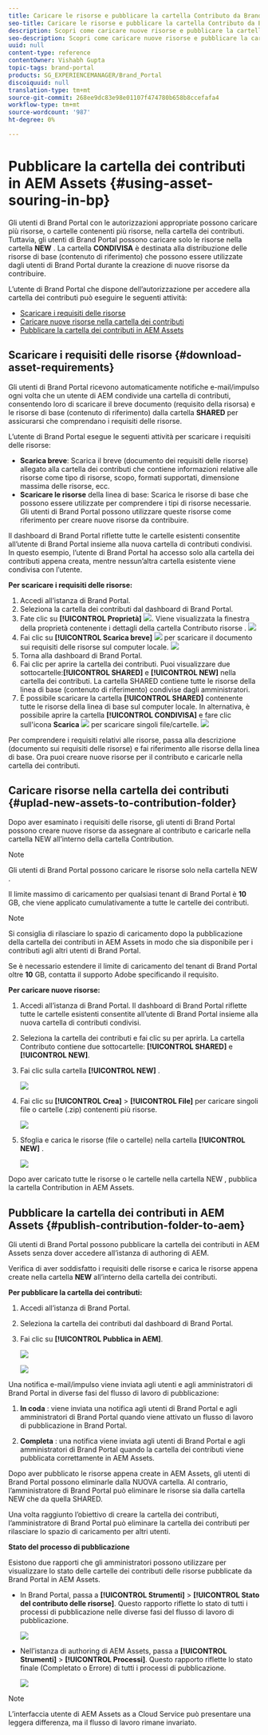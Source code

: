 ```yaml
---
title: Caricare le risorse e pubblicare la cartella Contributo da Brand Portal in AEM Assets
seo-title: Caricare le risorse e pubblicare la cartella Contributo da Brand Portal in AEM Assets
description: Scopri come caricare nuove risorse e pubblicare la cartella dei contributi da Brand Portal in AEM Assets.
seo-description: Scopri come caricare nuove risorse e pubblicare la cartella dei contributi da Brand Portal in AEM Assets.
uuid: null
content-type: reference
contentOwner: Vishabh Gupta
topic-tags: brand-portal
products: SG_EXPERIENCEMANAGER/Brand_Portal
discoiquuid: null
translation-type: tm+mt
source-git-commit: 268ee9dc83e98e01107f474780b658b8ccefafa4
workflow-type: tm+mt
source-wordcount: '987'
ht-degree: 0%

---
```



# Pubblicare la cartella dei contributi in AEM Assets {#using-asset-souring-in-bp}

Gli utenti di Brand Portal con le autorizzazioni appropriate possono caricare più risorse, o cartelle contenenti più risorse, nella cartella dei contributi. Tuttavia, gli utenti di Brand Portal possono caricare solo le risorse nella cartella **NEW** . La cartella **CONDIVISA** è destinata alla distribuzione delle risorse di base (contenuto di riferimento) che possono essere utilizzate dagli utenti di Brand Portal durante la creazione di nuove risorse da contribuire.

L’utente di Brand Portal che dispone dell’autorizzazione per accedere alla cartella dei contributi può eseguire le seguenti attività:

* [Scaricare i requisiti delle risorse](#download-asset-requirements)
* [Caricare nuove risorse nella cartella dei contributi](#uplad-new-assets-to-contribution-folder)
* [Pubblicare la cartella dei contributi in AEM Assets](#publish-contribution-folder-to-aem)

## Scaricare i requisiti delle risorse {#download-asset-requirements}

Gli utenti di Brand Portal ricevono automaticamente notifiche e-mail/impulso ogni volta che un utente di AEM condivide una cartella di contributi, consentendo loro di scaricare il breve documento (requisito della risorsa) e le risorse di base (contenuto di riferimento) dalla cartella **SHARED** per assicurarsi che comprendano i requisiti delle risorse.

L’utente di Brand Portal esegue le seguenti attività per scaricare i requisiti delle risorse:

* **Scarica breve**: Scarica il breve (documento dei requisiti delle risorse) allegato alla cartella dei contributi che contiene informazioni relative alle risorse come tipo di risorse, scopo, formati supportati, dimensione massima delle risorse, ecc.
* **Scaricare le risorse** della linea di base: Scarica le risorse di base che possono essere utilizzate per comprendere i tipi di risorse necessarie. Gli utenti di Brand Portal possono utilizzare queste risorse come riferimento per creare nuove risorse da contribuire.

Il dashboard di Brand Portal riflette tutte le cartelle esistenti consentite all’utente di Brand Portal insieme alla nuova cartella di contributi condivisi. In questo esempio, l’utente di Brand Portal ha accesso solo alla cartella dei contributi appena creata, mentre nessun’altra cartella esistente viene condivisa con l’utente.

**Per scaricare i requisiti delle risorse:**

1. Accedi all’istanza di Brand Portal.
1. Seleziona la cartella dei contributi dal dashboard di Brand Portal.
1. Fate clic su **[!UICONTROL Proprietà]** ![](assets/properties.png). Viene visualizzata la finestra della proprietà contenente i dettagli della cartella Contributo risorse .
   ![](assets/download-asset-requirement1.png)
1. Fai clic su **[!UICONTROL Scarica breve]** ![](assets/download.png) per scaricare il documento sui requisiti delle risorse sul computer locale.
   ![](assets/download-asset-requirement2.png)
1. Torna alla dashboard di Brand Portal.
1. Fai clic per aprire la cartella dei contributi. Puoi visualizzare due sottocartelle:**[!UICONTROL SHARED]** e **[!UICONTROL NEW]** nella cartella dei contributi. La cartella SHARED contiene tutte le risorse della linea di base (contenuto di riferimento) condivise dagli amministratori.
1. È possibile scaricare la cartella **[!UICONTROL SHARED]** contenente tutte le risorse della linea di base sul computer locale.
In alternativa, è possibile aprire la cartella **[!UICONTROL CONDIVISA]** e fare clic sull&#39;icona **Scarica** ![](assets/download.png) per scaricare singoli file/cartelle.
   ![](assets/download-asset-requirement3.png)

Per comprendere i requisiti relativi alle risorse, passa alla descrizione (documento sui requisiti delle risorse) e fai riferimento alle risorse della linea di base. Ora puoi creare nuove risorse per il contributo e caricarle nella cartella dei contributi.


## Caricare risorse nella cartella dei contributi {#uplad-new-assets-to-contribution-folder}

Dopo aver esaminato i requisiti delle risorse, gli utenti di Brand Portal possono creare nuove risorse da assegnare al contributo e caricarle nella cartella NEW all’interno della cartella Contribution.

>[!NOTE]
>
>Gli utenti di Brand Portal possono caricare le risorse solo nella cartella NEW .
>
>Il limite massimo di caricamento per qualsiasi tenant di Brand Portal è **10** GB, che viene applicato cumulativamente a tutte le cartelle dei contributi.

>[!NOTE]
>
>Si consiglia di rilasciare lo spazio di caricamento dopo la pubblicazione della cartella dei contributi in AEM Assets in modo che sia disponibile per i contributi agli altri utenti di Brand Portal.
>
>Se è necessario estendere il limite di caricamento del tenant di Brand Portal oltre **10** GB, contatta il supporto Adobe specificando il requisito.


**Per caricare nuove risorse:**

1. Accedi all’istanza di Brand Portal.
Il dashboard di Brand Portal riflette tutte le cartelle esistenti consentite all’utente di Brand Portal insieme alla nuova cartella di contributi condivisi.

1. Seleziona la cartella dei contributi e fai clic su per aprirla. La cartella Contributo contiene due sottocartelle: **[!UICONTROL SHARED]** e **[!UICONTROL NEW]**.

1. Fai clic sulla cartella **[!UICONTROL NEW]** .

   ![](assets/upload-new-assets1.png)

1. Fai clic su **[!UICONTROL Crea]** > **[!UICONTROL File]** per caricare singoli file o cartelle (.zip) contenenti più risorse.

   ![](assets/upload-new-assets2.png)

1. Sfoglia e carica le risorse (file o cartelle) nella cartella **[!UICONTROL NEW]** .

   ![](assets/upload-new-assets3.png)

Dopo aver caricato tutte le risorse o le cartelle nella cartella NEW , pubblica la cartella Contribution in AEM Assets.


## Pubblicare la cartella dei contributi in AEM Assets {#publish-contribution-folder-to-aem}

Gli utenti di Brand Portal possono pubblicare la cartella dei contributi in AEM Assets senza dover accedere all’istanza di authoring di AEM.

Verifica di aver soddisfatto i requisiti delle risorse e carica le risorse appena create nella cartella **NEW** all’interno della cartella dei contributi.

**Per pubblicare la cartella dei contributi:**

1. Accedi all’istanza di Brand Portal.

1. Seleziona la cartella dei contributi dal dashboard di Brand Portal.
1. Fai clic su **[!UICONTROL Pubblica in AEM]**.

   ![](assets/export.png)

   ![](assets/publish-contribution-folder-to-aem.png)

Una notifica e-mail/impulso viene inviata agli utenti e agli amministratori di Brand Portal in diverse fasi del flusso di lavoro di pubblicazione:
1. **In coda** : viene inviata una notifica agli utenti di Brand Portal e agli amministratori di Brand Portal quando viene attivato un flusso di lavoro di pubblicazione in Brand Portal.

1. **Completa** : una notifica viene inviata agli utenti di Brand Portal e agli amministratori di Brand Portal quando la cartella dei contributi viene pubblicata correttamente in AEM Assets.

Dopo aver pubblicato le risorse appena create in AEM Assets, gli utenti di Brand Portal possono eliminarle dalla NUOVA cartella. Al contrario, l’amministratore di Brand Portal può eliminare le risorse sia dalla cartella NEW che da quella SHARED.

Una volta raggiunto l’obiettivo di creare la cartella dei contributi, l’amministratore di Brand Portal può eliminare la cartella dei contributi per rilasciare lo spazio di caricamento per altri utenti.

**Stato del processo di pubblicazione**

Esistono due rapporti che gli amministratori possono utilizzare per visualizzare lo stato delle cartelle dei contributi delle risorse pubblicate da Brand Portal in AEM Assets.

* In Brand Portal, passa a **[!UICONTROL Strumenti]** > **[!UICONTROL Stato del contributo delle risorse]**. Questo rapporto riflette lo stato di tutti i processi di pubblicazione nelle diverse fasi del flusso di lavoro di pubblicazione.

   ![](assets/contribution-folder-status.png)

* Nell’istanza di authoring di AEM Assets, passa a **[!UICONTROL Strumenti]** > **[!UICONTROL Processi]**. Questo rapporto riflette lo stato finale (Completato o Errore) di tutti i processi di pubblicazione.

   ![](assets/publishing-status.png)

>[!NOTE]
>
>L’interfaccia utente di AEM Assets as a Cloud Service può presentare una leggera differenza, ma il flusso di lavoro rimane invariato.






